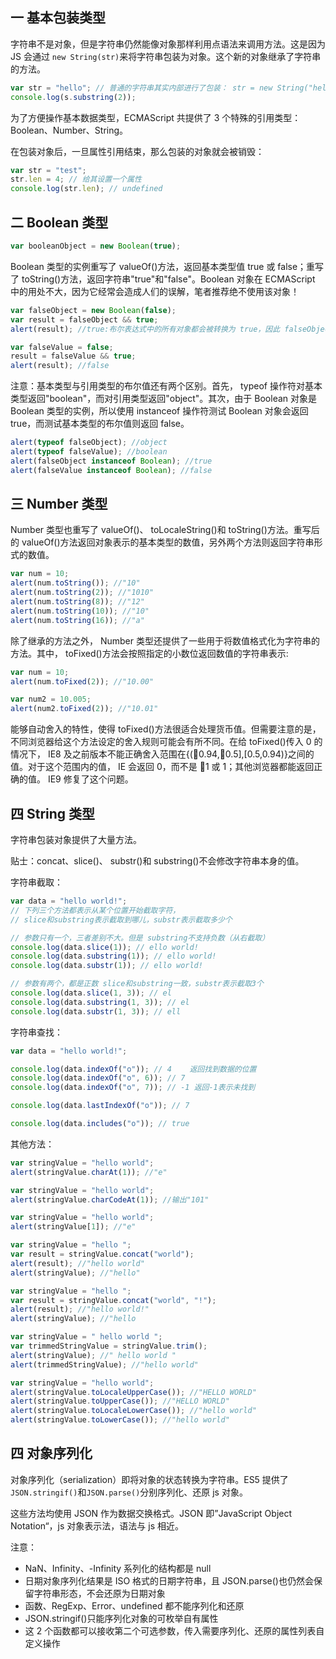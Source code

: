 ## 一 基本包装类型

字符串不是对象，但是字符串仍然能像对象那样利用点语法来调用方法。这是因为 JS 会通过 `new String(str)`来将字符串包装为对象。这个新的对象继承了字符串的方法。

```js
var str = "hello"; // 普通的字符串其实内部进行了包装： str = new String("hello");
console.log(s.substring(2));
```

为了方便操作基本数据类型，ECMAScript 共提供了 3 个特殊的引用类型：Boolean、Number、String。

在包装对象后，一旦属性引用结束，那么包装的对象就会被销毁：

```js
var str = "test";
str.len = 4; // 给其设置一个属性
console.log(str.len); // undefined
```

## 二 Boolean 类型

```js
var booleanObject = new Boolean(true);
```

Boolean 类型的实例重写了 valueOf()方法，返回基本类型值 true 或 false；重写了 toString()方法，返回字符串"true"和"false"。Boolean 对象在 ECMAScript 中的用处不大，因为它经常会造成人们的误解，笔者推荐绝不使用该对象！

```js
var falseObject = new Boolean(false);
var result = falseObject && true;
alert(result); //true:布尔表达式中的所有对象都会被转换为 true，因此 falseObject 对象在布尔表达式中代表的是 true。

var falseValue = false;
result = falseValue && true;
alert(result); //false
```

注意：基本类型与引用类型的布尔值还有两个区别。首先， typeof 操作符对基本类型返回"boolean"，而对引用类型返回"object"。其次，由于 Boolean 对象是 Boolean 类型的实例，所以使用 instanceof 操作符测试 Boolean 对象会返回 true，而测试基本类型的布尔值则返回 false。

```js
alert(typeof falseObject); //object
alert(typeof falseValue); //boolean
alert(falseObject instanceof Boolean); //true
alert(falseValue instanceof Boolean); //false
```

## 三 Number 类型

Number 类型也重写了 valueOf()、 toLocaleString()和 toString()方法。重写后的 valueOf()方法返回对象表示的基本类型的数值，另外两个方法则返回字符串形式的数值。

```js
var num = 10;
alert(num.toString()); //"10"
alert(num.toString(2)); //"1010"
alert(num.toString(8)); //"12"
alert(num.toString(10)); //"10"
alert(num.toString(16)); //"a"
```

除了继承的方法之外， Number 类型还提供了一些用于将数值格式化为字符串的方法。其中， toFixed()方法会按照指定的小数位返回数值的字符串表示:

```js
var num = 10;
alert(num.toFixed(2)); //"10.00"

var num2 = 10.005;
alert(num2.toFixed(2)); //"10.01"
```

能够自动舍入的特性，使得 toFixed()方法很适合处理货币值。但需要注意的是，不同浏览器给这个方法设定的舍入规则可能会有所不同。在给 toFixed()传入 0 的情况下， IE8 及之前版本不能正确舍入范围在{(0.94,0.5],[0.5,0.94)}之间的值。对于这个范围内的值， IE 会返回 0，而不是 1 或 1；其他浏览器都能返回正确的值。 IE9 修复了这个问题。

## 四 String 类型

字符串包装对象提供了大量方法。

贴士：concat、slice()、 substr()和 substring()不会修改字符串本身的值。

字符串截取：

```js
var data = "hello world!";
// 下列三个方法都表示从某个位置开始截取字符，
// slice和substring表示截取到哪儿，substr表示截取多少个

// 参数只有一个，三者差别不大。但是 substring不支持负数（从右截取）
console.log(data.slice(1)); // ello world!
console.log(data.substring(1)); // ello world!
console.log(data.substr(1)); // ello world!

// 参数有两个，都是正数 slice和substring一致，substr表示截取3个
console.log(data.slice(1, 3)); // el
console.log(data.substring(1, 3)); // el
console.log(data.substr(1, 3)); // ell
```

字符串查找：

```js
var data = "hello world!";

console.log(data.indexOf("o")); // 4    返回找到数据的位置
console.log(data.indexOf("o", 6)); // 7
console.log(data.indexOf("o", 7)); // -1 返回-1表示未找到

console.log(data.lastIndexOf("o")); // 7

console.log(data.includes("o")); // true
```

其他方法：

```js
var stringValue = "hello world";
alert(stringValue.charAt(1)); //"e"

var stringValue = "hello world";
alert(stringValue.charCodeAt(1)); //输出"101"

var stringValue = "hello world";
alert(stringValue[1]); //"e"

var stringValue = "hello ";
var result = stringValue.concat("world");
alert(result); //"hello world"
alert(stringValue); //"hello"

var stringValue = "hello ";
var result = stringValue.concat("world", "!");
alert(result); //"hello world!"
alert(stringValue); //"hello

var stringValue = " hello world ";
var trimmedStringValue = stringValue.trim();
alert(stringValue); //" hello world "
alert(trimmedStringValue); //"hello world"

var stringValue = "hello world";
alert(stringValue.toLocaleUpperCase()); //"HELLO WORLD"
alert(stringValue.toUpperCase()); //"HELLO WORLD"
alert(stringValue.toLocaleLowerCase()); //"hello world"
alert(stringValue.toLowerCase()); //"hello world"
```

## 四 对象序列化

对象序列化（serialization）即将对象的状态转换为字符串。ES5 提供了`JSON.stringif()`和`JSON.parse()`分别序列化、还原 js 对象。

这些方法均使用 JSON 作为数据交换格式。JSON 即”JavaScript Object Notation“，js 对象表示法，语法与 js 相近。

注意：

- NaN、Infinity、-Infinity 系列化的结构都是 null
- 日期对象序列化结果是 ISO 格式的日期字符串，且 JSON.parse()也仍然会保留字符串形态，不会还原为日期对象
- 函数、RegExp、Error、undefined 都不能序列化和还原
- JSON.stringif()只能序列化对象的可枚举自有属性
- 这 2 个函数都可以接收第二个可选参数，传入需要序列化、还原的属性列表自定义操作
